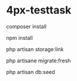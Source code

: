 # 4px-testtask

composer install

npm install

php artisan storage:link

php artisane migrate:fresh

php artisan db:seed
